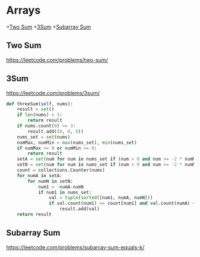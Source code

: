 # Arrays

+[Two Sum](#two-sum)
+[3Sum](#3sum)
+[Subarray Sum](#subarray-sum)

## Two Sum

https://leetcode.com/problems/two-sum/


## 3Sum

https://leetcode.com/problems/3sum/


```python
def threeSum(self, nums):
    result = set()
    if len(nums) < 3:
        return result
    if nums.count(0) >= 3:
        result.add((0, 0, 0))
    nums_set = set(nums)
    numMax, numMin = max(nums_set), min(nums_set)
    if numMax <= 0 or numMin >= 0:
        return result
    setA = set(num for num in nums_set if (num > 0 and num <= -2 * numMin))
    setN = set(num for num in nums_set if (num < 0 and num >= -2 * numMax))
    count = collections.Counter(nums)
    for numA in setA:
        for numN in setN:
            num1 = -numA-numN
            if num1 in nums_set:
                val = tuple(sorted([num1, numA, numN]))
                if val.count(num1) <= count[num1] and val.count(numA) <= count[numA] and val.count(numN) <= count[numN]:
                    result.add(val)
    return result

```

## Subarray Sum

https://leetcode.com/problems/subarray-sum-equals-k/
